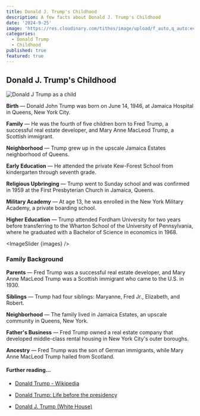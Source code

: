 ```yaml
---
title: Donald J. Trump's Childhood
description: A few facts about Donald J. Trump's Childhood
date: '2024-9-25'
image: 'https://res.cloudinary.com/tithos/image/upload/f_auto,q_auto:eco/v1727330685/Donald_Trump_2016_Biography_bgtjcg.webp'
categories:
  - Donald Trump
  - Childhood
published: true
featured: true
---
```


<script>
  import { Image, ImageSlider } from '../lib';
  const images = [
    { src: "https://res.cloudinary.com/tithos/image/upload/f_auto,q_auto:eco/v1727334680/Donald_Trump_Biography_Photos_rroysh.webp", alt: "Young Donald Trump with family" },
    { src: "https://res.cloudinary.com/tithos/image/upload/f_auto,q_auto:eco/v1727334680/Donald_Trump_2016_Biography_Photos_1_pjh0af.webp", alt: "Young Donald Trump as a ball player" },
    { src: "https://res.cloudinary.com/tithos/image/upload/f_auto,q_auto:eco/v1727334680/Donald_Trump_2016_Biography_Photos_tzfabu.webp", alt: "Donald Trump at military academy" },
    { src: "https://res.cloudinary.com/tithos/image/upload/f_auto,q_auto:eco/v1727334680/Donald_Trump_2016_Biography_1_oahr0u.webp", alt: "Donald Trump with his father" }
  ];
</script>

## Donald J. Trump's Childhood

<Image src="https://res.cloudinary.com/tithos/image/upload/f_auto,q_auto:eco/v1727330685/Donald_Trump_2016_Biography_bgtjcg.webp" alt="Donald J Trump as a child" />

**Birth** — Donald John Trump was born on June 14, 1946, at Jamaica Hospital in Queens, New York City.

**Family** — He was the fourth of five children born to Fred Trump, a successful real estate developer, and Mary Anne MacLeod Trump, a Scottish immigrant.

**Neighborhood** — Trump grew up in the upscale Jamaica Estates neighborhood of Queens.

**Early Education** — He attended the private Kew-Forest School from kindergarten through seventh grade.

**Religious Upbringing** — Trump went to Sunday school and was confirmed in 1959 at the First Presbyterian Church in Jamaica, Queens.

**Military Academy** — At age 13, he was enrolled in the New York Military Academy, a private boarding school.

**Higher Education** — Trump attended Fordham University for two years before transferring to the Wharton School of the University of Pennsylvania, where he graduated with a Bachelor of Science in economics in 1968.

<ImageSlider {images} />

### Family Background

**Parents** — Fred Trump was a successful real estate developer, and Mary Anne MacLeod Trump was a Scottish immigrant who came to the U.S. in 1930.

**Siblings** — Trump had four siblings: Maryanne, Fred Jr., Elizabeth, and Robert.

**Neighborhood** — The family lived in Jamaica Estates, an upscale community in Queens, New York.

**Father's Business** — Fred Trump owned a real estate company that developed middle-class rental housing in New York City's outer boroughs.

**Ancestry** — Fred Trump was the son of German immigrants, while Mary Anne MacLeod Trump hailed from Scotland.

#### Further reading...

 - [Donald Trump - Wikipedia](https://en.wikipedia.org)

 - [Donald Trump: Life before the presidency](https://millercenter.org)

 - [Donald J. Trump (White House)](https://whitehousehistory.org)
